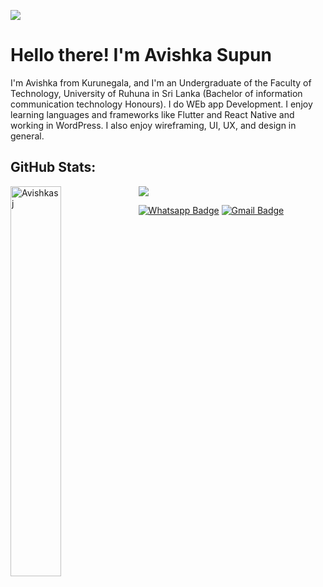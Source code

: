 [![](https://visitcount.itsvg.in/api?id=Achinit99&icon=0&color=0)](https://visitcount.itsvg.in)



# Hello there! I'm Avishka Supun

I'm Avishka from Kurunegala, and I'm an Undergraduate of the Faculty of Technology, University of Ruhuna in Sri Lanka (Bachelor of information communication technology Honours). I do WEb app Development. I enjoy learning languages and frameworks like Flutter and React Native and working in WordPress. I also enjoy wireframing, UI, UX, and design in general.



## GitHub Stats:

![](https://github-profile-summary-cards.vercel.app/api/cards/profile-details?username=Avishkasj&theme=vue)
<a href="#Avishkasj-title">
  <img width="40%" src="https://github-readme-stats.vercel.app/api/top-langs/?username=Avishkasj&title_color=18d26e&text_color=ffffff&bg_color=040404&langs_count=8&layout=compact&border_color=18d26e" alt="Avishkasj" align="left" />
</a>


<!--  [![Top Langs](https://github-readme-stats.vercel.app/api/top-langs/?username=Avishkasj&layout=compact)](https://github.com/Avishkasj/github-readme-stats)
 -->
[![Whatsapp Badge](https://img.shields.io/badge/WhatsApp-075e54?style=flat-square&logo=whatsapp&logoColor=white&link=https://wa.me/+94762697156)](https://wa.me/+94771637551)
[![Gmail Badge](https://img.shields.io/badge/Gmail-db4437?style=flat-square&logo=Gmail&logoColor=white&link=mailto:asupunjayasooriya@gmail.com)](mailto:asupunjayasooriya@gmail.com)


